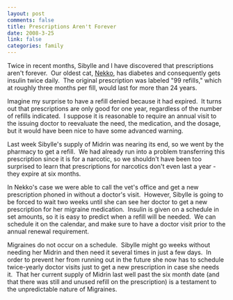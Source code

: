 ```yaml
--- 
layout: post
comments: false
title: Prescriptions Aren't Forever
date: 2008-3-25
link: false
categories: family
---
```

Twice in recent months, Sibylle and I have discovered that prescriptions aren't forever.  Our oldest cat, <a href="http://zanshin.net/tag/nekko" title="Tagged Nekko">Nekko</a>, has diabetes and consequently gets insulin twice daily.  The original prescription was labeled "99 refills," which at roughly three months per fill, would last for more than 24 years.

Imagine my surprise to have a refill denied because it had expired.  It turns out that prescriptions are only good for one year, regardless of the number of refills indicated.  I suppose it is reasonable to require an annual visit to the issuing doctor to reevaluate the need, the medication, and the dosage, but it would have been nice to have some advanced warning.

Last week Sibylle's supply of Midrin was nearing its end, so we went by the pharmacy to get a refill.  We had already run into a problem transferring this prescription since it is for a narcotic, so we shouldn't have been too surprised to learn that prescriptions for narcotics don't even last a year - they expire at six months.

In Nekko's case we were able to call the vet's office and get a new prescription phoned in without a doctor's visit.  However, Sibylle is going to be forced to wait two weeks until she can see her doctor to get a new prescription for her migraine medication.  Insulin is given on a schedule in set amounts, so it is easy to predict when a refill will be needed.  We can schedule it on the calendar, and make sure to have a doctor visit prior to the annual renewal requirement.

Migraines do not occur on a schedule.  Sibylle might go weeks without needing her Midrin and then need it several times in just a few days.  In order to prevent her from running out in the future she now has to schedule twice-yearly doctor visits just to get a new prescription in case she needs it.  That her current supply of Midrin last well past the six month date (and that there was still and unused refill on the prescription) is a testament to the unpredictable nature of Migraines.
